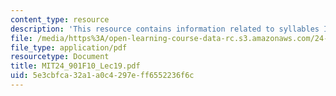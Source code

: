 ```yaml
---
content_type: resource
description: 'This resource contains information related to syllables II: sonority. '
file: /media/https%3A/open-learning-course-data-rc.s3.amazonaws.com/24-901-language-and-its-structure-i-phonology-fall-2010/5e3cbfca32a1a0c4297eff6552236f6c_MIT24_901F10_Lec19.pdf
file_type: application/pdf
resourcetype: Document
title: MIT24_901F10_Lec19.pdf
uid: 5e3cbfca-32a1-a0c4-297e-ff6552236f6c
---
```

